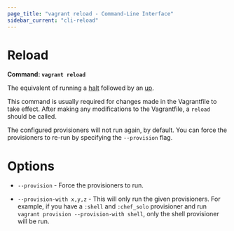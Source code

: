 ```yaml
---
page_title: "vagrant reload - Command-Line Interface"
sidebar_current: "cli-reload"
---
```


# Reload

**Command: `vagrant reload`**

The equivalent of running a [halt](/docs/cli/halt.html) followed by an
[up](/docs/cli/up.html).

This command is usually required for changes made in the Vagrantfile to
take effect. After making any modifications to the Vagrantfile, a `reload`
should be called.

The configured provisioners will not run again, by default. You can force
the provisioners to re-run by specifying the `--provision` flag.

# Options

* `--provision` - Force the provisioners to run.

* `--provision-with x,y,z` - This will only run the given provisioners. For
  example, if you have a `:shell` and `:chef_solo` provisioner and run
  `vagrant provision --provision-with shell`, only the shell provisioner will
  be run.
